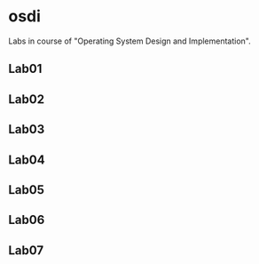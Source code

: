 # osdi

Labs in course of "Operating System Design and Implementation".

## Lab01

## Lab02

## Lab03

## Lab04

## Lab05

## Lab06

## Lab07

